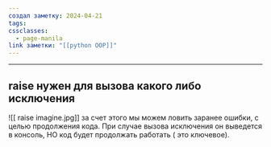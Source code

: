 ```yaml
---
создал заметку: 2024-04-21
tags: 
cssclasses:
  - page-manila
link заметки: "[[python OOP]]"
---
```

---
## raise нужен для вызова какого либо исключения
![[ raise imagine.jpg]]
за счет этого мы можем ловить заранее ошибки, с целью продолжения кода. При случае вызова исключения он выведется в консоль, НО код будет продолжать работать ( это ключевое).